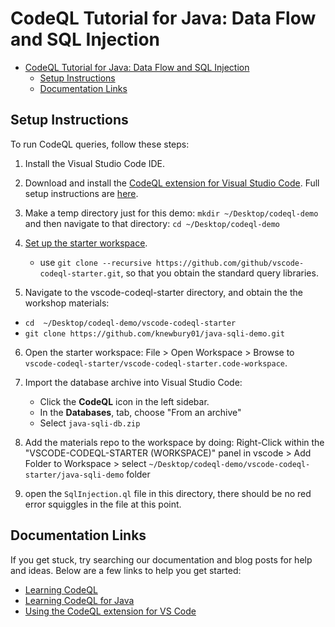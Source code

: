 # CodeQL Tutorial for Java: Data Flow and SQL Injection

- [CodeQL Tutorial for Java: Data Flow and SQL Injection](#codeql-tutorial-for-java-data-flow-and-sql-injection)
  - [Setup Instructions](#setup-instructions)
  - [Documentation Links](#documentation-links)

## Setup Instructions

To run CodeQL queries, follow these steps:

1. Install the Visual Studio Code IDE.
2. Download and install the [CodeQL extension for Visual Studio Code](https://codeql.github.com/docs/codeql-for-visual-studio-code/setting-up-codeql-in-visual-studio-code/#installing-the-extension). Full setup instructions are [here](https://codeql.github.com/docs/codeql-for-visual-studio-code/setting-up-codeql-in-visual-studio-code/#setting-up-codeql-in-visual-studio-code).

3. Make a temp directory just for this demo: `mkdir ~/Desktop/codeql-demo` and then navigate to that directory: `cd ~/Desktop/codeql-demo`

4. [Set up the starter workspace](https://codeql.github.com/docs/codeql-for-visual-studio-code/setting-up-codeql-in-visual-studio-code/#setting-up-a-codeql-workspace).
    - use `git clone --recursive https://github.com/github/vscode-codeql-starter.git`, so that you obtain the standard query libraries.

5. Navigate to the vscode-codeql-starter directory, and obtain the the workshop materials: 
  * `cd  ~/Desktop/codeql-demo/vscode-codeql-starter`
  * `git clone https://github.com/knewbury01/java-sqli-demo.git`

6. Open the starter workspace: File > Open Workspace > Browse to `vscode-codeql-starter/vscode-codeql-starter.code-workspace`.

7. Import the database archive into Visual Studio Code:
    - Click the **CodeQL** icon in the left sidebar.
    - In the **Databases**, tab, choose "From an archive"
    - Select `java-sqli-db.zip`

8. Add the materials repo to the workspace by doing: Right-Click within the "VSCODE-CODEQL-STARTER (WORKSPACE)" panel in vscode > Add Folder to Workspace > select `~/Desktop/codeql-demo/vscode-codeql-starter/java-sqli-demo` folder
  
  
9. open the `SqlInjection.ql` file in this directory, there should be no red error squiggles in the file at this point.


## Documentation Links
If you get stuck, try searching our documentation and blog posts for help and ideas. Below are a few links to help you get started:
- [Learning CodeQL](https://codeql.github.com/docs/codeql-overview/)
- [Learning CodeQL for Java](https://codeql.github.com/docs/codeql-language-guides/codeql-for-java/)
- [Using the CodeQL extension for VS Code](https://codeql.github.com/docs/codeql-for-visual-studio-code/)